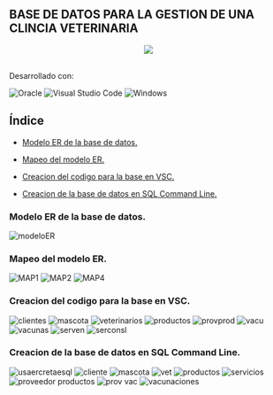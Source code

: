 ## BASE DE DATOS PARA LA GESTION DE UNA CLINCIA VETERINARIA

 <p align="center">
   <img src="https://img.shields.io/badge/STATUS-EN%20DESAROLLO-green">
 </p>

 <br>Desarrollado con:
 
 ![Oracle](https://img.shields.io/badge/Oracle-F80000?style=for-the-badge&logo=oracle&logoColor=white) ![Visual Studio Code](https://img.shields.io/badge/Visual%20Studio%20Code-0078d7.svg?style=for-the-badge&logo=visual-studio-code&logoColor=white) ![Windows](https://img.shields.io/badge/Windows-0078D6?style=for-the-badge&logo=windows&logoColor=white)

## Índice

* [Modelo ER  de la base de datos.](#Modelo-ER-de-la-base-de-datos.)

* [Mapeo del modelo ER.](#Mapeo-del-modelo-ER.)

* [Creacion del codigo para la base en VSC.](#Creacion-del-codigo-para-la-base-en-VSC.)

* [Creacion de la base de datos en SQL Command Line.](#Creacion-de-la-base-de-datos-en-SQL-Command-Line.)


### Modelo ER  de la base de datos.
![modeloER](https://github.com/edSoto02/BD-Clinica-veterinaria/assets/106222946/30c47684-7275-4dbe-8461-829f3cffec40)

### Mapeo del modelo ER.
![MAP1](https://github.com/edSoto02/BD-Clinica-veterinaria/assets/106222946/fd19e389-cfd5-4479-9072-c96ae0b8a80e)
![MAP2](https://github.com/edSoto02/BD-Clinica-veterinaria/assets/106222946/d8f3ebeb-4720-4717-933c-177bca0ee8df)
![MAP4](https://github.com/edSoto02/BD-Clinica-veterinaria/assets/106222946/b8b6304e-6a10-40ef-862c-c78243c7cf47)

### Creacion del codigo para la base en VSC.
![clientes](https://github.com/edSoto02/BD-Clinica-veterinaria/assets/106222946/606049f8-014e-4428-929d-56c6f1cc74a0)
![mascota](https://github.com/edSoto02/BD-Clinica-veterinaria/assets/106222946/e3294d59-6f25-4118-a43e-9e394ec44515)
![veterinarios](https://github.com/edSoto02/BD-Clinica-veterinaria/assets/106222946/7f5c7246-6060-4eaa-a24b-2b19199b2079)
![productos](https://github.com/edSoto02/BD-Clinica-veterinaria/assets/106222946/d8964eb3-9686-46d9-aaae-ae71c1bf868e)
![provprod](https://github.com/edSoto02/BD-Clinica-veterinaria/assets/106222946/491284cd-5aae-43c9-8c16-8158ffa375cf)
![vacu](https://github.com/edSoto02/BD-Clinica-veterinaria/assets/106222946/a2672079-8d56-4775-b6e0-1a530818c793)
![vacunas](https://github.com/edSoto02/BD-Clinica-veterinaria/assets/106222946/555b3d4a-3659-457a-ad88-e3db1edfa044)
![serven](https://github.com/edSoto02/BD-Clinica-veterinaria/assets/106222946/106c8970-09c6-41fe-ac61-8d8ea56a392c)
![serconsl](https://github.com/edSoto02/BD-Clinica-veterinaria/assets/106222946/54acbe87-0758-4347-91f3-c9784afb9b34)

### Creacion de la base de datos en SQL Command Line.
![usaercretaesql](https://github.com/edSoto02/BD-Clinica-veterinaria/assets/106222946/2941f5eb-bdc6-4caf-99dd-8e04ef70b5a3)
![cliente](https://github.com/edSoto02/BD-Clinica-veterinaria/assets/106222946/9f454a16-76d7-4ef2-91a3-012e0789f85b)
![mascota](https://github.com/edSoto02/BD-Clinica-veterinaria/assets/106222946/72fba1db-dbee-4716-885e-4f7c80b61562)
![vet](https://github.com/edSoto02/BD-Clinica-veterinaria/assets/106222946/b9a1ecd6-39dd-45e9-b67a-7a4e77150b3d)
![productos](https://github.com/edSoto02/BD-Clinica-veterinaria/assets/106222946/965866a8-7d4c-4e5c-a652-0df31bebf3c0)
![servicios](https://github.com/edSoto02/BD-Clinica-veterinaria/assets/106222946/e233e7a5-e79b-4c30-8f8d-9dd5aa3bcc1a)
![proveedor productos](https://github.com/edSoto02/BD-Clinica-veterinaria/assets/106222946/540c99c6-9f3c-43d1-ace7-0d18fcd4d5ae)
![prov vac](https://github.com/edSoto02/BD-Clinica-veterinaria/assets/106222946/be3b6b49-3006-4243-9c6c-08a92c26b5e8)
![vacunaciones](https://github.com/edSoto02/BD-Clinica-veterinaria/assets/106222946/d70b9f7a-9be1-4926-94dc-16c4421fbc5b)

 
